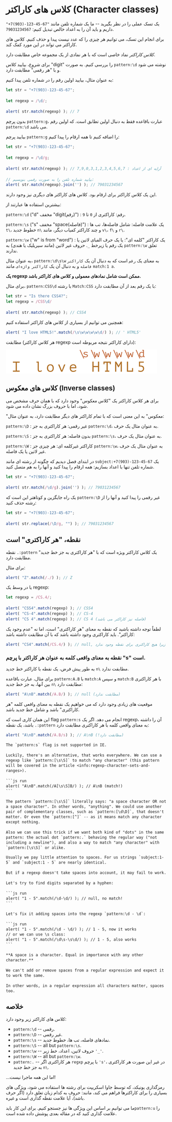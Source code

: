 # کلاس های کاراکتر (Character classes) 

یک تسک عملی را در نظر بگیرید -- ما یک شماره تلفن مانند `"67-45-123-(903)7+"` داریم و باید آن را به اعداد خالص تبدیل کنیم: `79031234567`.

برای انجام این تسک، می‌ توانیم هر چیزی را که عدد نیست پیدا و حذف کنیم. کلاس های کاراکتر می تواند در این مورد کمک کند.

*کلاس کاراکتر* نماد خاصی است که با هر نمادی از یک مجموعه خاص مطابقت دارد.

برای شروع، بیایید کلاس "digit" را بررسی کنیم. به صورت `pattern:\d` نوشته می‌ شود و با "هر رقمی" مطابقت دارد.

به عنوان مثال، بیایید اولین رقم را در شماره تلفن پیدا کنیم:

```js run
let str = "+7(903)-123-45-67";

let regexp = /\d/;

alert( str.match(regexp) ); // 7
```

بدون پرچم `pattern:g`، عبارت باقاعده فقط به دنبال اولین تطابق است. که اولین رقم `pattern:\d` می باشد.

بیایید پرچم `pattern:g` را اضافه کنیم تا همه ارقام را پیدا کنیم:

```js run
let str = "+7(903)-123-45-67";

let regexp = /\d/g;

alert( str.match(regexp) ); // آرایه ای از اعداد : 7,9,0,3,1,2,3,4,5,6,7

// بیایید شماره تلفن را به صورت رقمی بنویسیم:
alert( str.match(regexp).join('') ); // 79031234567
```

این یک کلاس کاراکتر برای ارقام بود. کلاس های کاراکتر های دیگری نیز وجود دارند.

بیشترین استفاده ها عبارتند از:

`pattern:\d` ("d" مخفف "digit(رقم)")
: رقم: کاراکتری از `0` تا `9`.

`pattern:\s` ("s" مخفف "space(فاصله)")
: یک علامت فاصله: شامل فاصله‌ها، تب ها `t\`، خطوط جدید `n\` و چند کاراکتر کمیاب دیگر، مانند `v\`، `f\` و `r\`.

`pattern:\w` ("w" is from "word")
: یک کاراکتر "کلمه ای": یا یک حرف الفبای لاتین یا یک رقم یا زیرخط `_`. حروف غیر لاتین (مانند سیریلیک یا هندی) به `pattern:\w` تعلق ندارند.

به عنوان مثال، `pattern:\d\s\w` به معنای یک `رقم` است که به دنبال آن یک `کاراکتر فاصله` و به دنبال آن یک `کاراکتر واژه‌ای` مانند `match:1 a`.

**یک regexp ممکن است شامل نمادهای معمولی و کلاس های کاراکتر باشد.**

برای مثال، `pattern:CSS\d` با رشته `Match:CSS` با یک رقم بعد از آن مطابقت دارد:

```js run
let str = "Is there CSS4?";
let regexp = /CSS\d/

alert( str.match(regexp) ); // CSS4
```

همچنین می توانیم از بسیاری از کلاس های کاراکتر استفاده کنیم:

```js run
alert( "I love HTML5!".match(/\s\w\w\w\w\d/) ); // ' HTML5'
```

مطابقت (هر کلاس کاراکتر regexp دارای کاراکتر نتیجه مربوطه است):

![](love-html5-classes.svg)

## کلاس های معکوس (Inverse classes)

برای هر کلاس کاراکتر یک "کلاس معکوس" وجود دارد که با همان حرف مشخص می شود، اما با حروف بزرگ نشان داده می شود.

"معکوس" به این معنی است که با تمام کاراکتر های دیگر مطابقت دارد، به عنوان مثال:

`pattern:\D`
: غیر رقمی: هر کاراکتری به جز `pattern:\d`، به عنوان مثال یک حرف.

`pattern:\S`
: بدون فاصله: هر کاراکتری به جز `pattern:\s`، به عنوان مثال یک حرف.

`pattern:\W`
: کاراکتر غیرکلمه ای: هر چیزی جز `pattern:\w`، به عنوان مثال یک حرف غیر لاتین یا یک فاصله.

در ابتدای فصل دیدیم که چگونه از رشته ای مانند `subject:+7(903)-123-45-67` یک شماره تلفن تنها با اعداد بسازیم: همه ارقام را پیدا کنید و آنها را به هم متصل کنید.

```js run
let str = "+7(903)-123-45-67";

alert( str.match(/\d/g).join('') ); // 79031234567
```

یک راه جایگزین و کوتاهتر این است که `pattern:\D` غیر رقمی را پیدا کنید و آنها را از رشته حذف کنید:

```js run
let str = "+7(903)-123-45-67";

alert( str.replace(/\D/g, "") ); // 79031234567
```

## نقطه، "هر کاراکتری" است

نقطه `.:pattern` یک کلاس کاراکتر ویژه است که با "هر کاراکتری به جز خط جدید" مطابقت دارد.

برای مثال:

```js run
alert( "Z".match(/./) ); // Z
```

یا در وسط یک regexp:

```js run
let regexp = /CS.4/;

alert( "CSS4".match(regexp) ); // CSS4
alert( "CS-4".match(regexp) ); // CS-4
alert( "CS 4".match(regexp) ); // CS 4 (فاصله نیز کاراکتر می باشد)
```

لطفاً توجه داشته باشید که نقطه به معنای "هر کاراکتری" است، اما نه "عدم وجود یک کاراکتر". باید کاراکتری وجود داشته باشد که با آن مطابقت داشته باشد:

```js run
alert( "CS4".match(/CS.4/) ); // null, منطبق نیست زیرا هیچ کاراکتری برای نقطه وجود ندارد
```

### نقطه به معنای واقعی کلمه به عنوان هر کاراکتر با پرچم "s" است.

به طور پیش فرض، یک نقطه با کاراکتر خط جدید `n\` مطابقت ندارد.

برای مثال، عبارت باقاعده `pattern:A.B` با `match:A` و سپس `match:B` با هر کاراکتری بین آنها، به جز خط جدید `n\` مطابقت دارد:

```js run
alert( "A\nB".match(/A.B/) ); // null (مطابقت ندارد)
```

موقعیت‌ های زیادی وجود دارد که می‌ خواهیم یک نقطه به معنای واقعی کلمه "هر کاراکتری" باشد و شامل خط جدید باشد.

این همان کاری است که flag `pattern:s` انجام می دهد. اگر یک regexp، آن را داشته باشد، یک نقطه `.:pattern` به معنای واقعی کلمه با هر کاراکتری مطابقت دارد:

```js run
alert( "A\nB".match(/A.B/s) ); // A\nB (!مطابقت دارد)
```

````warn header="Not supported in IE"
The `pattern:s` flag is not supported in IE.

Luckily, there's an alternative, that works everywhere. We can use a regexp like `pattern:[\s\S]` to match "any character" (this pattern will be covered in the article <info:regexp-character-sets-and-ranges>).

```js run
alert( "A\nB".match(/A[\s\S]B/) ); // A\nB (match!)
```

The pattern `pattern:[\s\S]` literally says: "a space character OR not a space character". In other words, "anything". We could use another pair of complementary classes, such as `pattern:[\d\D]`, that doesn't matter. Or even the `pattern:[^]` -- as it means match any character except nothing.

Also we can use this trick if we want both kind of "dots" in the same pattern: the actual dot `pattern:.` behaving the regular way ("not including a newline"), and also a way to match "any character" with `pattern:[\s\S]` or alike.
````

````warn header="Pay attention to spaces"
Usually we pay little attention to spaces. For us strings `subject:1-5` and `subject:1 - 5` are nearly identical.

But if a regexp doesn't take spaces into account, it may fail to work.

Let's try to find digits separated by a hyphen:

```js run
alert( "1 - 5".match(/\d-\d/) ); // null, no match!
```

Let's fix it adding spaces into the regexp `pattern:\d - \d`:

```js run
alert( "1 - 5".match(/\d - \d/) ); // 1 - 5, now it works
// or we can use \s class:
alert( "1 - 5".match(/\d\s-\s\d/) ); // 1 - 5, also works
```

**A space is a character. Equal in importance with any other character.**

We can't add or remove spaces from a regular expression and expect it to work the same.

In other words, in a regular expression all characters matter, spaces too.
````

## خلاصه

کلاس های کاراکتر زیر وجود دارد:

- `pattern:\d` -- رقمی.
- `pattern:\D` -- غیر رقمی.
- `pattern:\s` -- نمادهای فاصله، تب ها، خطوط جدید.
- `pattern:\S` -- all but `pattern:\s`.
- `pattern:\w` -- حروف لاتین، اعداد، خط زیر `'_'`.
- `pattern:\W` -- all but `pattern:\w`.
- `pattern:.` -- هر کاراکتری اگر `regxp` با پرچم `'s'`، در غیر این صورت هر کاراکتری به جز خط جدید `n\`.

...اما این همه ماجرا نیست!

رمزگذاری یونیکد، که توسط جاوا اسکریپت برای رشته ها استفاده می شود، ویژگی های بسیاری را برای کاراکترها فراهم می کند، مانند: حروف به کدام زبان تعلق دارد (اگر حرف باشد)، آیا علامت نقطه گذاری است و غیره.

ما می توانیم بر اساس این ویژگی ها نیز جستجو کنیم. برای این کار باید`pattern:u` را علامت گذاری کنید که در مقاله بعدی پوشش داده شده است.
